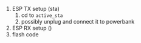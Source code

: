 1. ESP TX setup (sta)
   1. cd to `active_sta`
   2. possibly unplug and connect it to powerbank
2. ESP RX setup ()
3. flash code
